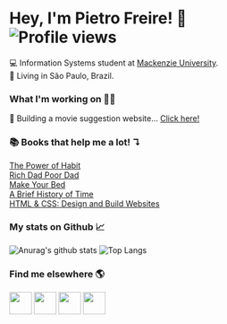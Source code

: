 # Hey, I'm Pietro Freire! 👋 ![Profile views](https://gpvc.arturio.dev/PFreire98)
💻 Information Systems student at <a href="https://mackenzie.br"  target="_blank">Mackenzie University</a>.
<br>
📍 Living in São Paulo, Brazil.

### What I'm working on 👨‍💻
📱 Building a movie suggestion website... <a href="https://github.com/PFreire98/Your-Movies" target="_blank">Click here!</a>

### 📚 Books that help me a lot! ↴
  <a href="https://amz.run/3Qgp"  target="_blank">The Power of Habit</a>
<br>
  <a href="https://amz.run/3Qgq"  target="_blank">Rich Dad Poor Dad</a>
<br>
  <a href="https://amz.run/3Qgu"  target="_blank">Make Your Bed</a>
<br>
  <a href="https://amz.run/3Qgv"  target="_blank">A Brief History of Time</a>
<br>
  <a href="https://amz.run/3Qgw"  target="_blank">HTML & CSS: Design and Build Websites</a>

### My stats on Github 📈
![Anurag's github stats](https://github-readme-stats.vercel.app/api?username=PFreire98&show_icons=true&theme=dark) 
![Top Langs](https://github-readme-stats.vercel.app/api/top-langs/?username=PFreire98&show_icons=true&theme=dark)

 ### Find me elsewhere 🌎
<a style="text-decoration: none;" href="https://www.linkedin.com/in/pietrofreire/" target="_blank"><img width="40" src="https://image.flaticon.com/icons/svg/1384/1384014.svg"></a> 
<a style="text-decoration: none;" href="https://www.instagram.com/freirepietro98/" target="_blank"><img width="40" src="https://image.flaticon.com/icons/svg/1384/1384015.svg"></a> 
<a style="text-decoration: none;" href="mailto:freiregabriel98@gmail.com" target="_blank"><img width="40" src="https://image.flaticon.com/icons/svg/181/181535.svg"></a> 
<a style="text-decoration: none;" href="https://pietrofreire.com" target="_blank"><img width="40" src="https://image.flaticon.com/icons/svg/49/49918.svg"></a>


<!-- -----[OTHERS]----- -->
<!--[YouTube Icon] <img width="50" src="https://image.flaticon.com/icons/svg/1384/1384012.svg"> -->
